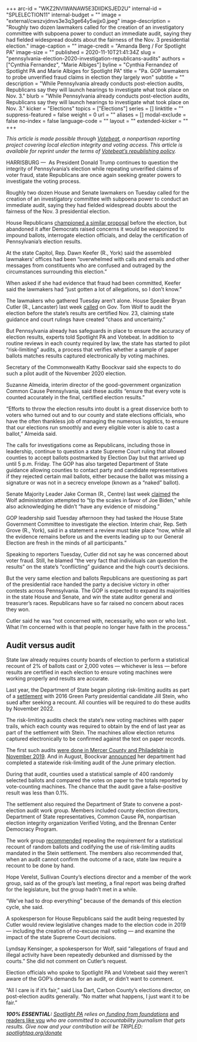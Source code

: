 +++
arc-id = "WKZ2NVIWANAW5E3DIIDKSJED2U"
internal-id = "SPLELECTION11"
internal-budget = ""
image = "external/cwszvjdnvs3e3q3ge64y5wjjx0.jpeg"
image-description = "Roughly two dozen lawmakers called for the creation of an investigatory committee with subpoena power to conduct an immediate audit, saying they had fielded widespread doubts about the fairness of the Nov. 3 presidential election."
image-caption = ""
image-credit = "Amanda Berg / For Spotlight PA"
image-size = ""
published = 2020-11-10T21:41:34Z
slug = "pennsylvania-election-2020-investigation-republicans-audits"
authors = ["Cynthia Fernandez", "Marie Albiges"]
byline = "Cynthia Fernandez of Spotlight PA and Marie Albiges for Spotlight PA"
title = "Pa. GOP lawmakers to probe unverified fraud claims in election they largely won"
subtitle = ""
description = "While Pennsylvania already conducts post-election audits, Republicans say they will launch hearings to investigate what took place on Nov. 3."
blurb = "While Pennsylvania already conducts post-election audits, Republicans say they will launch hearings to investigate what took place on Nov. 3."
kicker = "Elections"
topics = ["Elections"]
series = []
linktitle = ""
suppress-featured = false
weight = 0
url = ""
aliases = []
modal-exclude = false
no-index = false
language-code = ""
layout = ""
extended-kicker = ""
+++

<i>This article is made possible through&nbsp;</i><a href="http://votebeat.org/"><i>Votebeat</i></a><i>, a nonpartisan reporting project covering local election integrity and voting access. This article is available for reprint under the terms of&nbsp;</i><a href="https://votebeat.org/republishing/"><i>Votebeat’s republishing policy</i></a><i>.</i>

HARRISBURG —&nbsp; As President Donald Trump continues to question the integrity of Pennsylvania’s election while repeating unverified claims of voter fraud, state Republicans are once again seeking greater powers to investigate the voting process.

Roughly two dozen House and Senate lawmakers on Tuesday called for the creation of an investigatory committee with subpoena power to conduct an immediate audit, saying they had fielded widespread doubts about the fairness of the Nov. 3 presidential election.

House Republicans <a href="https://www.spotlightpa.org/news/2020/10/pa-election-integrity-committee-house-republicans-democrats-voting/">championed a similar proposal</a> before the election, but abandoned it after Democrats raised concerns it would be weaponized to impound ballots, interrogate election officials, and delay the certification of Pennsylvania’s election results.

At the state Capitol, Rep. Dawn Keefer (R., York) said the assembled lawmakers' offices had been “overwhelmed with calls and emails and other messages from constituents who are confused and outraged by the circumstances surrounding this election.”

When asked if she had evidence that fraud had been committed, Keefer said the lawmakers had “just gotten a lot of allegations, so I don’t know.”

The lawmakers who gathered Tuesday aren’t alone. House Speaker Bryan Cutler (R., Lancaster) last week <a href="http://www.pahousegop.com/Display/SiteFiles/1/OtherDocuments/2020/Governor%20Wolf%20-%20Election%20Audit%20-%20NOV%202020.pdf">called</a> on Gov. Tom Wolf to audit the election before the state’s results are certified Nov. 23, claiming state guidance and court rulings have created “chaos and uncertainty.”

But Pennsylvania already has safeguards in place to ensure the accuracy of election results, experts told Spotlight PA and Votebeat. In addition to routine reviews in each county required by law, the state has started to pilot “risk-limiting” audits, a process that verifies whether a sample of paper ballots matches results captured electronically by voting machines.

Secretary of the Commonwealth Kathy Boockvar said she expects to do such a pilot audit of the November 2020 election.

Suzanne Almeida, interim director of the good-government organization Common Cause Pennsylvania, said these audits “ensure that every vote is counted accurately in the final, certified election results.”

“Efforts to throw the election results into doubt is a great disservice both to voters who turned out and to our county and state elections officials, who have the often thankless job of managing the numerous logistics, to ensure that our elections run smoothly and every eligible voter is able to cast a ballot,” Almeida said.

The calls for investigations come as Republicans, including those in leadership, continue to question a state Supreme Court ruling that allowed counties to accept ballots postmarked by Election Day but that arrived up until 5 p.m. Friday. The GOP has also targeted Department of State guidance allowing counties to contact party and candidate representatives if they rejected certain mail ballots, either because the ballot was missing a signature or was not in a secrecy envelope (known as a “naked” ballot).

Senate Majority Leader Jake Corman (R., Centre) last week <a href="https://www.spotlightpa.org/news/2020/11/pennsylvania-election-2020-republican-fraud-cured-late-ballots/">claimed</a> the Wolf administration attempted to “tip the scales in favor of Joe Biden,” while also acknowledging he didn’t “have any evidence of misdoing.”

GOP leadership said Tuesday afternoon they had tasked the House State Government Committee to investigate the election. Interim chair, Rep. Seth Grove (R., York), said in a statement a review must take place “now, while all the evidence remains before us and the events leading up to our General Election are fresh in the minds of all participants.”

Speaking to reporters Tuesday, Cutler did not say he was concerned about voter fraud. Still, he blamed “the very fact that individuals can question the results” on the state’s “conflicting” guidance and the high court’s decisions.

But the very same election and ballots Republicans are questioning as part of the presidential race handed the party a decisive victory in other contests across Pennsylvania. The GOP is expected to expand its majorities in the state House and Senate, and win the state auditor general and treasurer’s races. Republicans have so far raised no concern about races they won.

Cutler said he was “not concerned with, necessarily, who won or who lost. What I’m concerned with is that people no longer have faith in the process.”

## Audit versus audit

State law already requires county boards of election to perform a statistical recount of 2% of ballots cast or 2,000 votes — whichever is less — before results are certified in each election to ensure voting machines were working properly and results are accurate.

Last year, the Department of State began piloting risk-limiting audits as part of a <a href="https://www.pacounties.org/GR/Documents/SteinSettlement20181128.pdf">settlement</a> with 2016 Green Party presidential candidate Jill Stein, who sued after seeking a recount. All counties will be required to do these audits by November 2022.

The risk-limiting audits check the state’s new voting machines with paper trails, which each county was required to obtain by the end of last year as part of the settlement with Stein. The machines allow election returns captured electronically to be confirmed against the text on paper records.

The first such audits <a href="https://www.inquirer.com/politics/election/philadelphia-audits-election-results-20191122.html">were done in Mercer County and Philadelphia</a> <a href="https://www.media.pa.gov/Pages/State-Details.aspx?newsid=366">in November 2019</a>. And in August, Boockvar <a href="https://www.media.pa.gov/pages/State-details.aspx?newsid=395">announced</a> her department had completed a statewide risk-limiting audit of the June primary election.

During that audit, counties used a statistical sample of 400 randomly selected ballots and compared the votes on paper to the totals reported by vote-counting machines. The chance that the audit gave a false-positive result was less than 0.1%.

The settlement also required the Department of State to convene a post-election audit work group. Members included county election directors, Department of State representatives, Common Cause PA, nonpartisan election integrity organization Verified Voting, and the Brennan Center Democracy Program.

The work group <a href="https://www.votespa.com/About-Elections/Documents/PADOS_RLA%20WG_Initial%20Report_12.30.2019.pdf">recommended</a> repealing the requirement for a statistical recount of random ballots and codifying the use of risk-limiting audits mandated in the Stein settlement. The members also recommended that, when an audit cannot confirm the outcome of a race, state law require a recount to be done by hand.

Hope Verelst, Sullivan County’s elections director and a member of the work group, said as of the group’s last meeting, a final report was being drafted for the legislature, but the group hadn’t met in a while.

“We’ve had to drop everything” because of the demands of this election cycle, she said.

A spokesperson for House Republicans said the audit being requested by Cutler would review legislative changes made to the election code in 2019 — including the creation of no-excuse mail voting — and examine the impact of the state Supreme Court decisions.

Lyndsay Kensinger, a spokesperson for Wolf, said “allegations of fraud and illegal activity have been repeatedly debunked and dismissed by the courts.” She did not comment on Cutler’s request.

Election officials who spoke to Spotlight PA and Votebeat said they weren’t aware of the GOP’s demands for an audit, or didn’t want to comment.

“All I care is if it’s fair,” said Lisa Dart, Carbon County’s elections director, on post-election audits generally. “No matter what happens, I just want it to be fair.”

<i><b>100% ESSENTIAL:</b></i><i> </i><a href="https://www.spotlightpa.org/"><i>Spotlight PA</i></a><i> relies on</i><a href="https://www.spotlightpa.org/support"><i> funding from foundations</i></a><i> </i><a href="https://www.spotlightpa.org/support">and readers like you</a><i> who are committed to accountability journalism that gets results. Give now and your contribution will be TRIPLED: </i><a href="http://spotlightpa.org/donate"><i>spotlightpa.org/donate</i></a>
